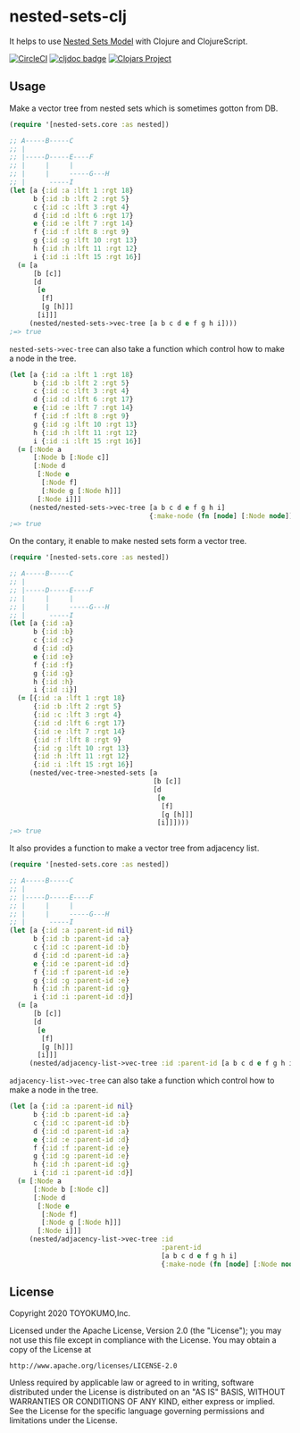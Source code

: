 # nested-sets-clj
It helps to use [Nested Sets Model](https://en.wikipedia.org/wiki/Nested_set_model) with Clojure and ClojureScript.

[![CircleCI](https://circleci.com/gh/toyokumo/nested-sets-clj.svg?style=svg&circle-token=c5ad3729a43000831bdfa56adb625c0584ea0b38)](https://circleci.com/gh/toyokumo/nested-sets-clj)
[![cljdoc badge](https://cljdoc.org/badge/toyokumo/nested-sets-clj)](https://cljdoc.org/d/toyokumo/nested-sets-clj/CURRENT)
[![Clojars Project](https://img.shields.io/clojars/v/toyokumo/nested-sets-clj.svg)](https://clojars.org/toyokumo/nested-sets-clj)

## Usage

Make a vector tree from nested sets which is sometimes gotton from DB.

```clj
(require '[nested-sets.core :as nested])

;; A-----B-----C
;; |
;; |-----D-----E----F
;; |     |     |
;; |     |     -----G---H
;; |      -----I
(let [a {:id :a :lft 1 :rgt 18}
      b {:id :b :lft 2 :rgt 5}
      c {:id :c :lft 3 :rgt 4}
      d {:id :d :lft 6 :rgt 17}
      e {:id :e :lft 7 :rgt 14}
      f {:id :f :lft 8 :rgt 9}
      g {:id :g :lft 10 :rgt 13}
      h {:id :h :lft 11 :rgt 12}
      i {:id :i :lft 15 :rgt 16}]
  (= [a
      [b [c]]
      [d
       [e
        [f]
        [g [h]]]
       [i]]]
     (nested/nested-sets->vec-tree [a b c d e f g h i])))
;=> true
```

`nested-sets->vec-tree` can also take a function which control how to make a node in the tree.

```clojure
(let [a {:id :a :lft 1 :rgt 18}
      b {:id :b :lft 2 :rgt 5}
      c {:id :c :lft 3 :rgt 4}
      d {:id :d :lft 6 :rgt 17}
      e {:id :e :lft 7 :rgt 14}
      f {:id :f :lft 8 :rgt 9}
      g {:id :g :lft 10 :rgt 13}
      h {:id :h :lft 11 :rgt 12}
      i {:id :i :lft 15 :rgt 16}]
  (= [:Node a
      [:Node b [:Node c]]
      [:Node d
       [:Node e
        [:Node f]
        [:Node g [:Node h]]]
       [:Node i]]]
     (nested/nested-sets->vec-tree [a b c d e f g h i]
                                   {:make-node (fn [node] [:Node node])})))
;=> true
```

On the contary, it enable to make nested sets form a vector tree.

```clj
(require '[nested-sets.core :as nested])

;; A-----B-----C
;; |
;; |-----D-----E----F
;; |     |     |
;; |     |     -----G---H
;; |      -----I
(let [a {:id :a}
      b {:id :b}
      c {:id :c}
      d {:id :d}
      e {:id :e}
      f {:id :f}
      g {:id :g}
      h {:id :h}
      i {:id :i}]
  (= [{:id :a :lft 1 :rgt 18}
      {:id :b :lft 2 :rgt 5}
      {:id :c :lft 3 :rgt 4}
      {:id :d :lft 6 :rgt 17}
      {:id :e :lft 7 :rgt 14}
      {:id :f :lft 8 :rgt 9}
      {:id :g :lft 10 :rgt 13}
      {:id :h :lft 11 :rgt 12}
      {:id :i :lft 15 :rgt 16}]
     (nested/vec-tree->nested-sets [a
                                    [b [c]]
                                    [d
                                     [e
                                      [f]
                                      [g [h]]]
                                     [i]]])))
;=> true
```

It also provides a function to make a vector tree from adjacency list.

```clj
(require '[nested-sets.core :as nested])

;; A-----B-----C
;; |
;; |-----D-----E----F
;; |     |     |
;; |     |     -----G---H
;; |      -----I
(let [a {:id :a :parent-id nil}
      b {:id :b :parent-id :a}
      c {:id :c :parent-id :b}
      d {:id :d :parent-id :a}
      e {:id :e :parent-id :d}
      f {:id :f :parent-id :e}
      g {:id :g :parent-id :e}
      h {:id :h :parent-id :g}
      i {:id :i :parent-id :d}]
  (= [a
      [b [c]]
      [d
       [e
        [f]
        [g [h]]]
       [i]]]
     (nested/adjacency-list->vec-tree :id :parent-id [a b c d e f g h i])))
```

`adjacency-list->vec-tree` can also take a function which control how to make a node in the tree.

```clojure
(let [a {:id :a :parent-id nil}
      b {:id :b :parent-id :a}
      c {:id :c :parent-id :b}
      d {:id :d :parent-id :a}
      e {:id :e :parent-id :d}
      f {:id :f :parent-id :e}
      g {:id :g :parent-id :e}
      h {:id :h :parent-id :g}
      i {:id :i :parent-id :d}]
  (= [:Node a
      [:Node b [:Node c]]
      [:Node d
       [:Node e
        [:Node f]
        [:Node g [:Node h]]]
       [:Node i]]]
     (nested/adjacency-list->vec-tree :id
                                      :parent-id
                                      [a b c d e f g h i]
                                      {:make-node (fn [node] [:Node node])})))
```

## License

Copyright 2020 TOYOKUMO,Inc.

Licensed under the Apache License, Version 2.0 (the "License");
you may not use this file except in compliance with the License.
You may obtain a copy of the License at

    http://www.apache.org/licenses/LICENSE-2.0

Unless required by applicable law or agreed to in writing, software
distributed under the License is distributed on an "AS IS" BASIS,
WITHOUT WARRANTIES OR CONDITIONS OF ANY KIND, either express or implied.
See the License for the specific language governing permissions and
limitations under the License.
